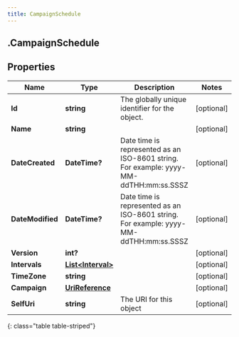 ```yaml
---
title: CampaignSchedule
---
```

## .CampaignSchedule

## Properties

|Name | Type | Description | Notes|
|------------ | ------------- | ------------- | -------------|
| **Id** | **string** | The globally unique identifier for the object. | [optional] |
| **Name** | **string** |  | [optional] |
| **DateCreated** | **DateTime?** | Date time is represented as an ISO-8601 string. For example: yyyy-MM-ddTHH:mm:ss.SSSZ | [optional] |
| **DateModified** | **DateTime?** | Date time is represented as an ISO-8601 string. For example: yyyy-MM-ddTHH:mm:ss.SSSZ | [optional] |
| **Version** | **int?** |  | [optional] |
| **Intervals** | [**List&lt;Interval&gt;**](Interval.html) |  | [optional] |
| **TimeZone** | **string** |  | [optional] |
| **Campaign** | [**UriReference**](UriReference.html) |  | [optional] |
| **SelfUri** | **string** | The URI for this object | [optional] |
{: class="table table-striped"}


